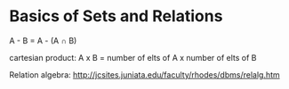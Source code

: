 Basics of Sets and Relations
============================

A - B = A - (A ∩ B)

cartesian product:
A x B = number of elts of A x number of elts of B

Relation algebra:
http://jcsites.juniata.edu/faculty/rhodes/dbms/relalg.htm
